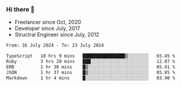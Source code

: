 ### Hi there 👋

- Freelancer since Oct, 2020
- Developer since July, 2017
- Structral Engineer since July, 2012

<!--START_SECTION:waka-->

```txt
From: 16 July 2024 - To: 23 July 2024

TypeScript   18 hrs 9 mins   ████████████████▒░░░░░░░░   65.45 %
Ruby         3 hrs 20 mins   ███░░░░░░░░░░░░░░░░░░░░░░   12.07 %
ERB          1 hr 38 mins    █▒░░░░░░░░░░░░░░░░░░░░░░░   05.91 %
JSON         1 hr 37 mins    █▒░░░░░░░░░░░░░░░░░░░░░░░   05.85 %
Markdown     1 hr 4 mins     █░░░░░░░░░░░░░░░░░░░░░░░░   03.90 %
```

<!--END_SECTION:waka-->
